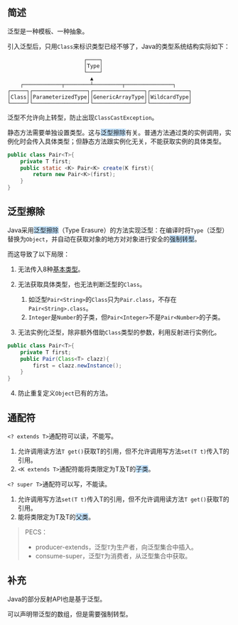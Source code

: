 ## 简述

泛型是一种模板、一种抽象。

引入泛型后，只用`Class`来标识类型已经不够了，Java的类型系统结构实际如下：

```
                        ┌────┐
                        │Type│
                        └────┘
                          ▲
    ┌────────────┬────────┴─────────┬───────────────┐
┌─────┐┌─────────────────┐┌────────────────┐┌────────────┐
│Class││ParameterizedType││GenericArrayType││WildcardType│
└─────┘└─────────────────┘└────────────────┘└────────────┘
```

泛型不允许向上转型，防止出现`ClassCastException`。

静态方法需要单独设置类型。这与<span style=background:#c2e2ff>泛型擦除</span>有关。普通方法通过类的实例调用，实例化时会传入具体类型；但静态方法跟实例化无关，不能获取实例的具体类型。

```java
public class Pair<T>{
    private T first;
    public static <K> Pair<K> create(K first){
        return new Pair<K>(first);
    }
}
```



## 泛型擦除

Java采用<span style=background:#c2e2ff>泛型擦除</span>（Type Erasure）的方法实现泛型：在编译时将`Type`（泛型）替换为`Object`，并自动在获取对象的地方对对象进行安全的<span style=background:#c2e2ff>强制转型</span>。

而这导致了以下局限：

1. 无法传入8种<u>基本类型</u>。

2. 无法获取具体类型，也无法判断泛型的`Class`。

   1. 如泛型`Pair<String>`的`Class`只为`Pair.class`，不存在`Pair<String>.class`。
   2. `Integer`是`Number`的子类，但`Pair<Integer>`不是`Pair<Number>`的子类。

3. 无法实例化泛型，除非额外借助`Class`类型的参数，利用反射进行实例化。

```java
public class Pair<T>{
    private T first;
    public Pair(Class<T> clazz){
        first = clazz.newInstance();
    }
}        
```

4.    防止重复定义`Object`已有的方法。




## 通配符

`<? extends T>`通配符可以读，不能写。

1. 允许调用读方法`T get()`获取T的引用，但不允许调用写方法`set(T t)`传入T的引用。
2. `<K extends T>`通配符能将类限定为T及T的<span style=background:#c2e2ff>子类</span>。

`<? super T>`通配符可以写，不能读。

1. 允许调用写方法`set(T t)`传入T的引用，但不允许调用读方法`T get()`获取T的引用。
2. 能将类限定为T及T的<span style=background:#c2e2ff>父类</span>。

> PECS：
>
> - producer-extends，泛型`T`为生产者，向泛型集合中插入。
> - consume-super，泛型`T`为消费者，从泛型集合中获取。



## 补充

Java的部分反射API也是基于泛型。

可以声明带泛型的数组，但是需要强制转型。